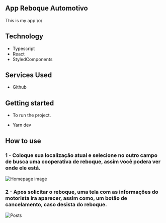 ## App Reboque Automotivo
This is my app \o/ 

## Technology 

* Typescript
* React
* StyledComponents

## Services Used
* Github

## Getting started
  
* To run the project.
- Yarn  dev

## How to use

### 1 - Coloque sua localização atual e selecione no outro campo de busca uma cooperativa de reboque, assim você podera ver onde ele está.

![Homepage image](https://github.com/kiondartel/Reboque-automotivo/blob/master/mapsproject/public/readme/rebok1.jpeg)

### 2 - Apos solicitar o reboque, uma tela com as informações do motorista ira aparecer, assim como, um botão de cancelamento, caso desista do reboque.

![Posts](https://github.com/kiondartel/Reboque-automotivo/blob/master/mapsproject/public/readme/rebok2.jpeg)
